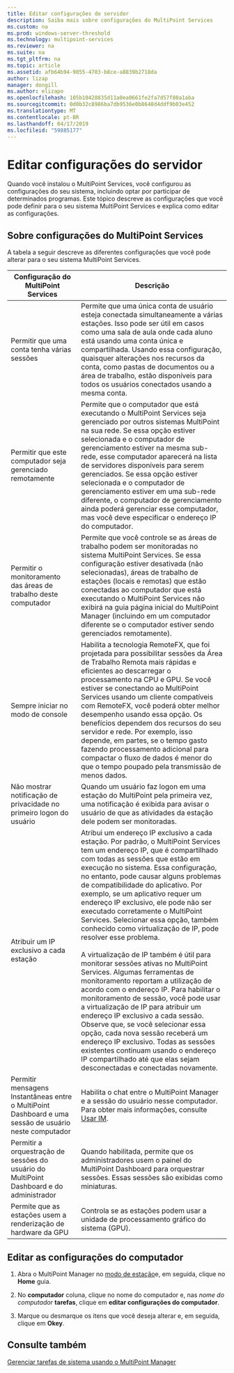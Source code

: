 ```yaml
---
title: Editar configurações do servidor
description: Saiba mais sobre configurações do MultiPoint Services
ms.custom: na
ms.prod: windows-server-threshold
ms.technology: multipoint-services
ms.reviewer: na
ms.suite: na
ms.tgt_pltfrm: na
ms.topic: article
ms.assetid: afb64b94-9055-4703-b8ce-a8839b2718da
author: lizap
manager: dongill
ms.author: elizapo
ms.openlocfilehash: 105b10428835d11a0ea0661fe2fa7d57f80a1aba
ms.sourcegitcommit: 0d0b32c8986ba7db9536e0b8648d4ddf9b03e452
ms.translationtype: MT
ms.contentlocale: pt-BR
ms.lasthandoff: 04/17/2019
ms.locfileid: "59885177"
---
```

# <a name="edit-server-settings"></a>Editar configurações do servidor
Quando você instalou o MultiPoint Services, você configurou as configurações do seu sistema, incluindo optar por participar de determinados programas. Este tópico descreve as configurações que você pode definir para o seu sistema MultiPoint Services e explica como editar as configurações.  
  
## <a name="about-multipoint-services-settings"></a>Sobre configurações do MultiPoint Services  
A tabela a seguir descreve as diferentes configurações que você pode alterar para o seu sistema MultiPoint Services.  
  
|Configuração do MultiPoint Services|Descrição|  
|-----------------------------------------------------------------------------------------|---------------|  
|Permitir que uma conta tenha várias sessões|Permite que uma única conta de usuário esteja conectada simultaneamente a várias estações. Isso pode ser útil em casos como uma sala de aula onde cada aluno está usando uma conta única e compartilhada. Usando essa configuração, quaisquer alterações nos recursos da conta, como pastas de documentos ou a área de trabalho, estão disponíveis para todos os usuários conectados usando a mesma conta.|  
|Permitir que este computador seja gerenciado remotamente|Permite que o computador que está executando o MultiPoint Services seja gerenciado por outros sistemas MultiPoint na sua rede. Se essa opção estiver selecionada e o computador de gerenciamento estiver na mesma sub-rede, esse computador aparecerá na lista de servidores disponíveis para serem gerenciados. Se essa opção estiver selecionada e o computador de gerenciamento estiver em uma sub-rede diferente, o computador de gerenciamento ainda poderá gerenciar esse computador, mas você deve especificar o endereço IP do computador.|
|Permitir o monitoramento das áreas de trabalho deste computador|Permite que você controle se as áreas de trabalho podem ser monitoradas no sistema MultiPoint Services. Se essa configuração estiver desativada (não selecionadas), áreas de trabalho de estações (locais e remotas) que estão conectadas ao computador que está executando o MultiPoint Services não exibirá na guia página inicial do MultiPoint Manager (incluindo em um computador diferente se o computador estiver sendo gerenciados remotamente).|  
|Sempre iniciar no modo de console|Habilita a tecnologia RemoteFX, que foi projetada para possibilitar sessões da Área de Trabalho Remota mais rápidas e eficientes ao descarregar o processamento na CPU e GPU. Se você estiver se conectando ao MultiPoint Services usando um cliente compatíveis com RemoteFX, você poderá obter melhor desempenho usando essa opção. Os benefícios dependem dos recursos do seu servidor e rede. Por exemplo, isso depende, em partes, se o tempo gasto fazendo processamento adicional para compactar o fluxo de dados é menor do que o tempo poupado pela transmissão de menos dados.|  
|Não mostrar notificação de privacidade no primeiro logon do usuário|Quando um usuário faz logon em uma estação do MultiPoint pela primeira vez, uma notificação é exibida para avisar o usuário de que as atividades da estação dele podem ser monitoradas.|  
|Atribuir um IP exclusivo a cada estação|Atribui um endereço IP exclusivo a cada estação. Por padrão, o MultiPoint Services tem um endereço IP, que é compartilhado com todas as sessões que estão em execução no sistema. Essa configuração, no entanto, pode causar alguns problemas de compatibilidade do aplicativo. Por exemplo, se um aplicativo requer um endereço IP exclusivo, ele pode não ser executado corretamente o MultiPoint Services. Selecionar essa opção, também conhecido como virtualização de IP, pode resolver esse problema.<br /><br />A virtualização de IP também é útil para monitorar sessões ativas no MultiPoint Services. Algumas ferramentas de monitoramento reportam a utilização de acordo com o endereço IP. Para habilitar o monitoramento de sessão, você pode usar a virtualização de IP para atribuir um endereço IP exclusivo a cada sessão. Observe que, se você selecionar essa opção, cada nova sessão receberá um endereço IP exclusivo. Todas as sessões existentes continuam usando o endereço IP compartilhado até que elas sejam desconectadas e conectadas novamente.|  
|Permitir mensagens Instantâneas entre o MultiPoint Dashboard e uma sessão de usuário neste computador|Habilita o chat entre o MultiPoint Manager e a sessão do usuário nesse computador. Para obter mais informações, consulte [Usar IM](Use-IM.md).|  
|Permitir a orquestração de sessões do usuário do MultiPoint Dashboard e do administrador|Quando habilitada, permite que os administradores usem o painel do MultiPoint Dashboard para orquestrar sessões. Essas sessões são exibidas como miniaturas.|  
|Permite que as estações usem a renderização de hardware da GPU|Controla se as estações podem usar a unidade de processamento gráfico do sistema (GPU).|   
  
## <a name="editing-the-computer-settings"></a>Editar as configurações do computador  
  
1.  Abra o MultiPoint Manager no [modo de estação](Switch-Between-Modes.md)e, em seguida, clique no **Home** guia.  
  
2.  No **computador** coluna, clique no nome do computador e, nas *nome do computador* **tarefas**, clique em **editar configurações do computador**.  
  
3.  Marque ou desmarque os itens que você deseja alterar e, em seguida, clique em **Okey**.  
  
## <a name="see-also"></a>Consulte também  
[Gerenciar tarefas de sistema usando o MultiPoint Manager](Manage-System-Tasks-Using-MultiPoint-Manager.md)  
  
